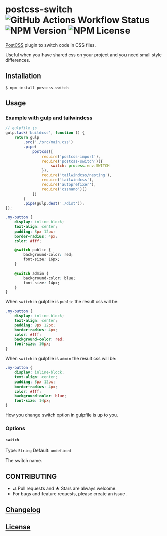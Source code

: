 # postcss-switch ![GitHub Actions Workflow Status](https://img.shields.io/github/actions/workflow/status/dimchtz/postcss-switch/test.yml) ![NPM Version](https://img.shields.io/npm/v/postcss-switch) ![NPM License](https://img.shields.io/npm/l/postcss-switch)

[PostCSS](https://github.com/postcss/postcss) plugin to switch code in CSS files.

Useful when you have shared css on your project and you need small style differences.

## Installation

```console
$ npm install postcss-switch
```

## Usage

### Example with gulp and tailwindcss

```js
// gulpfile.js
gulp.task('buildcss', function () {
    return gulp
        .src('./src/main.css')
        .pipe(
            postcss([
                require('postcss-import'),
                require('postcss-switch')({
                    switch: process.env.SWITCH
                }),
                require('tailwindcss/nesting'),
                require('tailwindcss'),
                require('autoprefixer'),
                require('cssnano')()
            ])
        )
        .pipe(gulp.dest('./dist'));
});
```
```css
.my-button {
    display: inline-block;
    text-align: center;
    padding: 8px 12px;
    border-radius: 4px;
    color: #fff;

    @switch public {
        background-color: red;
        font-size: 16px;
    }

    @switch admin {
        background-color: blue;
        font-size: 14px;
    }
}
```
When `switch` in gulpfile is `public` the result css will be:
```css
.my-button {
    display: inline-block;
    text-align: center;
    padding: 8px 12px;
    border-radius: 4px;
    color: #fff;
    background-color: red;
    font-size: 16px;
}
```
When `switch` in gulpfile is `admin` the result css will be:
```css
.my-button {
    display: inline-block;
    text-align: center;
    padding: 8px 12px;
    border-radius: 4px;
    color: #fff;
    background-color: blue;
    font-size: 14px;
}
```
How you change switch option in gulpfile is up to you.

### Options

#### `switch`

Type: `String`
Default: `undefined`

The switch name.

## CONTRIBUTING

* ⇄ Pull requests and ★ Stars are always welcome.
* For bugs and feature requests, please create an issue.

## [Changelog](CHANGELOG.md)

## [License](LICENSE)
